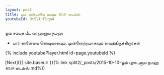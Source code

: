 ```yaml
---
layout: post
title: ஓம் கண்டாயே நமஹ ௧௦௮ டைம்ஸ்
youtubeId: 9tSVtjFbqn4
---
```

 
 
 ஓம் சம்யுக பீட வாஹனாய நமஹ  
 
 -  யார் காளையை கொடியாகவும், முன்னேற்றமாகவும் வைத்திருக்கிறார்கள் 
 
  
 
  
 
 
 
 
 
 


{% include youtubePlayer.html id=page.youtubeId %}
 
[Next]({{ site.baseurl }}{% link  split2/_posts/2015-10-10-ஓம் புராடனாய நமஹ ௧௦௮ டைம்ஸ்.md%})
 
